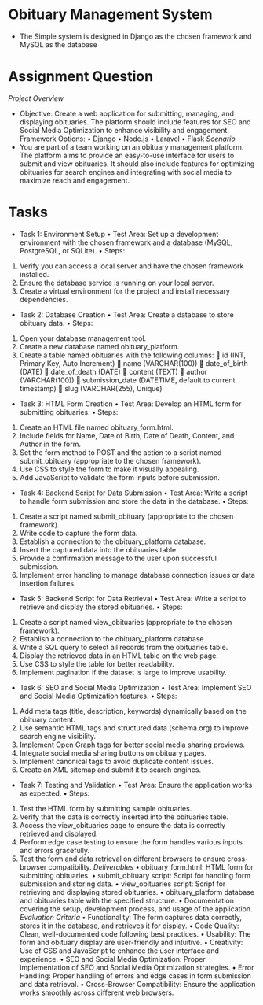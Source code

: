# Obituary Management System

 - The Simple system is designed in Django as the chosen framework and MySQL as the database

 # Assignment Question

 *Project Overview*
- Objective: Create a web application for submitting, managing, and displaying obituaries. The platform should include features for SEO and Social Media Optimization to enhance visibility and engagement.
Framework Options:
•	Django
•	Node.js
•	Laravel
•	Flask
*Scenario*
- You are part of a team working on an obituary management platform. The platform aims to provide an easy-to-use interface for users to submit and view obituaries. It should also include features for optimizing obituaries for search engines and integrating with social media to maximize reach and engagement.
# Tasks
- Task 1: Environment Setup
•	Test Area: Set up a development environment with the chosen framework and a database (MySQL, PostgreSQL, or SQLite).
•	Steps:
1.	Verify you can access a local server and have the chosen framework installed.
2.	Ensure the database service is running on your local server.
3.	Create a virtual environment for the project and install necessary dependencies.
- Task 2: Database Creation
•	Test Area: Create a database to store obituary data.
•	Steps:
1.	Open your database management tool.
2.	Create a new database named obituary_platform.
3.	Create a table named obituaries with the following columns:
	id (INT, Primary Key, Auto Increment)
	name (VARCHAR(100))
	date_of_birth (DATE)
	date_of_death (DATE)
	content (TEXT)
	author (VARCHAR(100))
	submission_date (DATETIME, default to current timestamp)
	slug (VARCHAR(255), Unique)
- Task 3: HTML Form Creation
•	Test Area: Develop an HTML form for submitting obituaries.
•	Steps:
1.	Create an HTML file named obituary_form.html.
2.	Include fields for Name, Date of Birth, Date of Death, Content, and Author in the form.
3.	Set the form method to POST and the action to a script named submit_obituary (appropriate to the chosen framework).
4.	Use CSS to style the form to make it visually appealing.
5.	Add JavaScript to validate the form inputs before submission.
- Task 4: Backend Script for Data Submission
•	Test Area: Write a script to handle form submission and store the data in the database.
•	Steps:
1.	Create a script named submit_obituary (appropriate to the chosen framework).
2.	Write code to capture the form data.
3.	Establish a connection to the obituary_platform database.
4.	Insert the captured data into the obituaries table.
5.	Provide a confirmation message to the user upon successful submission.
6.	Implement error handling to manage database connection issues or data insertion failures.
- Task 5: Backend Script for Data Retrieval
•	Test Area: Write a script to retrieve and display the stored obituaries.
•	Steps:
1.	Create a script named view_obituaries (appropriate to the chosen framework).
2.	Establish a connection to the obituary_platform database.
3.	Write a SQL query to select all records from the obituaries table.
4.	Display the retrieved data in an HTML table on the web page.
5.	Use CSS to style the table for better readability.
6.	Implement pagination if the dataset is large to improve usability.
- Task 6: SEO and Social Media Optimization
•	Test Area: Implement SEO and Social Media Optimization features.
•	Steps:
1.	Add meta tags (title, description, keywords) dynamically based on the obituary content.
2.	Use semantic HTML tags and structured data (schema.org) to improve search engine visibility.
3.	Implement Open Graph tags for better social media sharing previews.
4.	Integrate social media sharing buttons on obituary pages.
5.	Implement canonical tags to avoid duplicate content issues.
6.	Create an XML sitemap and submit it to search engines.
- Task 7: Testing and Validation
•	Test Area: Ensure the application works as expected.
•	Steps:
1.	Test the HTML form by submitting sample obituaries.
2.	Verify that the data is correctly inserted into the obituaries table.
3.	Access the view_obituaries page to ensure the data is correctly retrieved and displayed.
4.	Perform edge case testing to ensure the form handles various inputs and errors gracefully.
5.	Test the form and data retrieval on different browsers to ensure cross-browser compatibility.
*Deliverables*
•	obituary_form.html: HTML form for submitting obituaries.
•	submit_obituary script: Script for handling form submission and storing data.
•	view_obituaries script: Script for retrieving and displaying stored obituaries.
•	obituary_platform database and obituaries table with the specified structure.
•	Documentation covering the setup, development process, and usage of the application.
*Evaluation Criteria*
•	Functionality: The form captures data correctly, stores it in the database, and retrieves it for display.
•	Code Quality: Clean, well-documented code following best practices.
•	Usability: The form and obituary display are user-friendly and intuitive.
•	Creativity: Use of CSS and JavaScript to enhance the user interface and experience.
•	SEO and Social Media Optimization: Proper implementation of SEO and Social Media Optimization strategies.
•	Error Handling: Proper handling of errors and edge cases in form submission and data retrieval.
•	Cross-Browser Compatibility: Ensure the application works smoothly across different web browsers.
